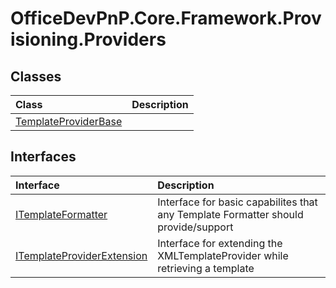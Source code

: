 # OfficeDevPnP.Core.Framework.Provisioning.Providers

## Classes
|**Class**|**Description**|
|:-----|:-----|
|[TemplateProviderBase](OfficeDevPnP.Core.Framework.Provisioning.Providers.TemplateProviderBase.md)||
## Interfaces
|**Interface**|**Description**|
|:-----|:-----|
|[ITemplateFormatter](OfficeDevPnP.Core.Framework.Provisioning.Providers.ITemplateFormatter.md)|Interface for basic capabilites that any Template Formatter should provide/support|
|[ITemplateProviderExtension](OfficeDevPnP.Core.Framework.Provisioning.Providers.ITemplateProviderExtension.md)|Interface for extending the XMLTemplateProvider while retrieving a template|
